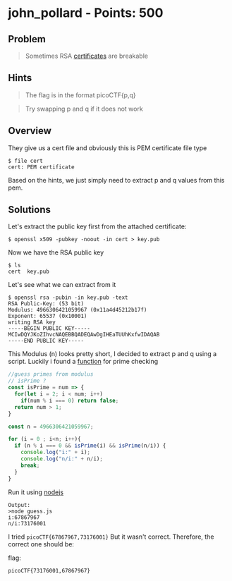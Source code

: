 # john_pollard - Points: 500

## Problem

> Sometimes RSA [certificates](https://2019shell1.picoctf.com/static/ccd7ba84ead965bd2033a54c4dbb8ae0/cert) are breakable

## Hints

> The flag is in the format picoCTF{p,q}

> Try swapping p and q if it does not work

## Overview

They give us a cert file and obviously this is PEM certificate file type
```
$ file cert
cert: PEM certificate
```

Based on the hints, we just simply need to extract p and q values from this pem.

## Solutions

Let's extract the public key first from the attached certificate:
```
$ openssl x509 -pubkey -noout -in cert > key.pub
```
Now we have the RSA public key 
```
$ ls
cert  key.pub
```
Let's see what we can extract from it
```
$ openssl rsa -pubin -in key.pub -text
RSA Public-Key: (53 bit)
Modulus: 4966306421059967 (0x11a4d45212b17f)
Exponent: 65537 (0x10001)
writing RSA key
-----BEGIN PUBLIC KEY-----
MCIwDQYJKoZIhvcNAQEBBQADEQAwDgIHEaTUUhKxfwIDAQAB
-----END PUBLIC KEY-----
```

This Modulus (n) looks pretty short, I decided to extract p and q using a script. Luckily i found a [function](https://stackoverflow.com/questions/40200089/number-prime-test-in-javascript) for prime checking
```js
//guess primes from modulus
// isPrime ?
const isPrime = num => {
  for(let i = 2; i < num; i++)
    if(num % i === 0) return false;
  return num > 1;
}

const n = 4966306421059967;

for (i = 0 ; i<n; i++){
  if (n % i === 0 && isPrime(i) && isPrime(n/i)) {
    console.log("i:" + i);
    console.log("n/i:" + n/i);
    break;
  }
}
```
Run it using [nodejs](https://nodejs.org)
```
Output:
>node guess.js
i:67867967
n/i:73176001
```

I tried ```picoCTF{67867967,73176001}``` But it wasn't correct. Therefore, the correct one should be:

flag:
```
picoCTF{73176001,67867967}
```
